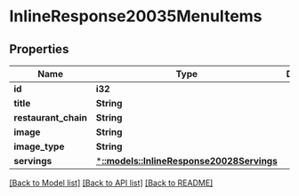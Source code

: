 # InlineResponse20035MenuItems

## Properties

Name | Type | Description | Notes
------------ | ------------- | ------------- | -------------
**id** | **i32** |  | 
**title** | **String** |  | 
**restaurant_chain** | **String** |  | 
**image** | **String** |  | 
**image_type** | **String** |  | 
**servings** | [***::models::InlineResponse20028Servings**](inline_response_200_28_servings.md) |  | [optional] 

[[Back to Model list]](../README.md#documentation-for-models) [[Back to API list]](../README.md#documentation-for-api-endpoints) [[Back to README]](../README.md)



